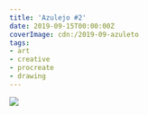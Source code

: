 ```yaml
---
title: 'Azulejo #2'
date: 2019-09-15T00:00:00Z
coverImage: cdn:/2019-09-azuleto
tags:
- art
- creative
- procreate
- drawing
---
```


![](cdn:/2019-09-azuleto?class=fw)
